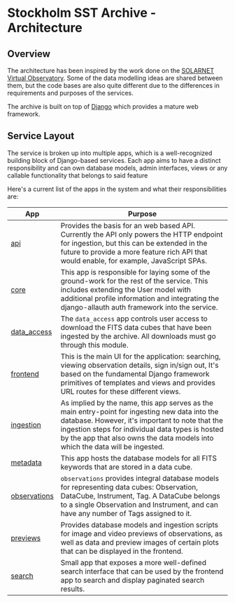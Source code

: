 # Stockholm SST Archive - Architecture

## Overview

The architecture has been inspired by the work done on the
[SOLARNET Virtual Observatory](https://github.com/bmampaey/SOLARNET-service). Some of the data modelling ideas are
shared between them, but the code bases are also quite different due to the differences in requirements and purposes of
the services.

The archive is built on top of [Django](https://www.djangoproject.com/) which provides a mature web framework.

## Service Layout

The service is broken up into multiple apps, which is a well-recognized building block of Django-based services. Each
app aims to have a distinct responsibility and can own database models, admin interfaces, views or any callable
functionality that belongs to said feature

Here's a current list of the apps in the system and what their responsibilities are:

| App         | Purpose                      |
|-------------|------------------------------|
| [api](../api/README.md)                   | Provides the basis for an web based API. Currently the API only powers the HTTP endpoint for ingestion, but this can be extended in the future to provide a more feature rich API that would enable, for example, JavaScript SPAs. |
| [core](../core/README.md)                 | This app is responsible for laying some of the ground-work for the rest of the service. This includes extending the User model with additional profile information and integrating the django-allauth auth framework into the service. |
| [data_access](../data_access/README.md)   | The `data_access` app controls user access to download the FITS data cubes that have been ingested by the archive. All downloads must go through this module. |
| [frontend](../frontend/README.md)         | This is the main UI for the application: searching, viewing observation details, sign in/sign out, It's based on the fundamental Django framework primitives of templates and views and provides URL routes for these different views. |
| [ingestion](../ingestion/README.md)       | As implied by the name, this app serves as the main entry-point for ingesting new data into the database. However, it's important to note that the ingestion steps for individual data types is hosted by the app that also owns the data models into which the data will be ingested. |
| [metadata](../metadata/README.md)         | This app hosts the database models for all FITS keywords that are stored in a data cube. |
| [observations](../observations/README.md) | `observations` provides integral database models for representing data cubes: Observation, DataCube, Instrument, Tag. A DataCube belongs to a single Observation and Instrument, and can have any number of Tags assigned to it. |
| [previews](../previews/README.md)         | Provides database models and ingestion scripts for image and video previews of observations, as well as data and preview images of certain plots that can be displayed in the frontend. |
| [search](../search/README.md)             | Small app that exposes a more well-defined search interface that can be used by the frontend app to search and display paginated search results. |
